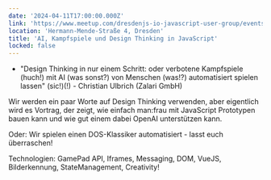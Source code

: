 ```yaml
---
date: '2024-04-11T17:00:00.000Z'
link: 'https://www.meetup.com/dresdenjs-io-javascript-user-group/events/299819186'
location: 'Hermann-Mende-Straße 4, Dresden'
title: 'AI, Kampfspiele und Design Thinking in JavaScript'
locked: false
---
```

* "Design Thinking in nur einem Schritt: oder verbotene Kampfspiele (huch!) mit AI (was sonst?) von Menschen (was!?) automatisiert spielen lassen" (sic!)(!) - Christian Ulbrich (Zalari GmbH)

Wir werden ein paar Worte auf Design Thinking verwenden, aber eigentlich wird es Vortrag, der zeigt, wie einfach man:frau mit JavaScript Prototypen bauen kann und wie gut einem dabei OpenAI unterstützen kann.

Oder: Wir spielen einen DOS-Klassiker automatisiert - lasst euch überraschen!

Technologien: GamePad API, Iframes, Messaging, DOM, VueJS, Bilderkennung, StateManagement, Creativity!
